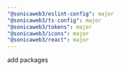 ```yaml
---
"@sonicaweb3/eslint-config": major
"@sonicaweb3/ts-config": major
"@sonicaweb3/tokens": major
"@sonicaweb3/icons": major
"@sonicaweb3/react": major
---
```


add packages
